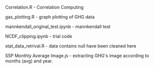 Correlation.R - Correlation Computing

gas_plotting.R - graph plotting of GHG data

mannkendall_original_test.ipynb - mannkendall test

NCDF_clipping.ipynb - trial code
 
stat_data_retrival.R - data contains null have been cleaned here

S5P Monthly Average Image.js - extracting GHG's image according to months (avg) and year.
